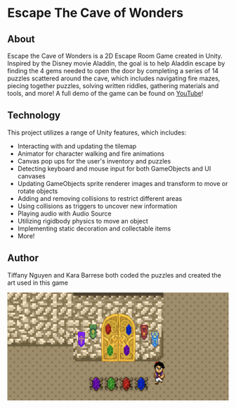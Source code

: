 # Escape The Cave of Wonders

## About
Escape the Cave of Wonders is a 2D Escape Room Game created in Unity. Inspired by the Disney movie Aladdin, the goal is to help Aladdin escape by finding the 4 gems needed to open the door by completing a series of 14 puzzles scattered around the cave, which includes navigating fire mazes, piecing together puzzles, solving written riddles, gathering materials and tools, and more! A full demo of the game can be found on [YouTube](https://youtu.be/vs6QlHA8dbA)!

## Technology
This project utilizes a range of Unity features, which includes:
- Interacting with and updating the tilemap
- Animator for character walking and fire animations
- Canvas pop ups for the user's inventory and puzzles
- Detecting keyboard and mouse input for both GameObjects and UI canvases
- Updating GameObjects sprite renderer images and transform to move or rotate objects
- Adding and removing collisions to restrict different areas
- Using collisions as triggers to uncover new information
- Playing audio with Audio Source
- Utilizing rigidbody physics to move an object
- Implementing static decoration and collectable items
- More!

## Author
Tiffany Nguyen and Kara Barrese both coded the puzzles and created the art used in this game


![](./Escape%20the%20Cave%20of%20Wonders%20Image.png)
